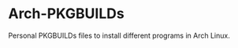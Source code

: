 Arch-PKGBUILDs
==============

Personal PKGBUILDs files to install different programs in Arch Linux.
